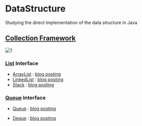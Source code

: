 # DataStructure

Studying the direct implementation of the data structure in Java


## [Collection Framework](https://github.com/jinyoungchoi95/DataStructure/blob/master/src/DataStructure/Collection.java)

![1](https://user-images.githubusercontent.com/69106910/115505534-90146200-a2b4-11eb-946c-5fd6aac74a57.png)


### [List](https://github.com/jinyoungchoi95/DataStructure/blob/master/src/DataStructure/List/List.java) Interface

- [ArrayList](https://github.com/jinyoungchoi95/DataStructure/blob/master/src/DataStructure/List/ArrayList.java) : [blog posting](https://jinyoungchoi95.tistory.com/9)
- [LinkedList](https://github.com/jinyoungchoi95/DataStructure/blob/master/src/DataStructure/List/LinkedList.java) : [blog posting](https://jinyoungchoi95.tistory.com/10)
- [Stack](https://github.com/jinyoungchoi95/DataStructure/blob/master/src/DataStructure/List/Stack.java) : [blog posting](https://jinyoungchoi95.tistory.com/24)

### [Queue](https://github.com/jinyoungchoi95/DataStructure/blob/master/src/DataStructure/Queue/Queue.java) Interface

- [Queue](https://github.com/jinyoungchoi95/DataStructure/blob/master/src/DataStructure/Queue/Queue.java) : [blog posting](https://jinyoungchoi95.tistory.com/27)

- [Deque](https://github.com/jinyoungchoi95/DataStructure/blob/master/src/DataStructure/Queue/Deque.java) : [blog posting](https://jinyoungchoi95.tistory.com/28)
